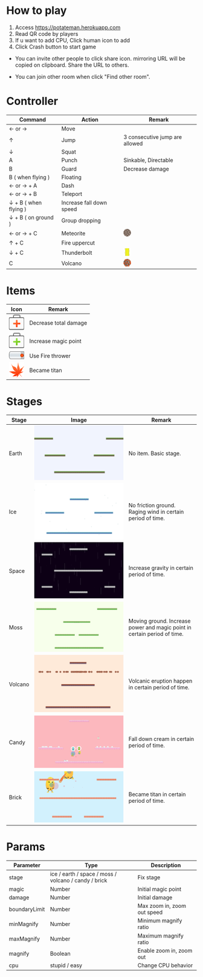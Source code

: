 # How to play

1. Access https://potateman.herokuapp.com
2. Read QR code by players
3. If u want to add CPU, Click human icon to add
4. Click Crash button to start game

* You can invite other people to click share icon. mirroring URL will be copied on clipboard. Share the URL to others.

* You can join other room when click "Find other room".

# Controller

| Command | Action|Remark|
|---------|-------|------|
|← or → | Move ||
|↑| Jump |3 consecutive jump are allowed|
|↓| Squat ||
|A| Punch | Sinkable, Directable |
|B| Guard | Decrease damage |
|B ( when flying ) | Floating ||
|← or → + A | Dash ||
|← or → + B | Teleport ||
|↓ + B ( when flying ) | Increase fall down speed ||
|↓ + B ( on ground ) | Group dropping ||
|← or → + C| Meteorite |![Meteorite](https://raw.githubusercontent.com/sideroad/potateman/master/src/images/meteorite.png)|
|↑ + C| Fire uppercut ||
|↓ + C | Thunderbolt |![Thunderbolt](https://raw.githubusercontent.com/sideroad/potateman/master/src/images/thunder-attack-left-5.png)|
|C | Volcano |![Volcano](https://raw.githubusercontent.com/sideroad/potateman/master/src/images/volcano.png)|

# Items
|Icon|Remark|
|----|------|
|![RescueBox](https://raw.githubusercontent.com/sideroad/potateman/master/src/images/rescue-box.png)|Decrease total damage|
|![MagicBox](https://raw.githubusercontent.com/sideroad/potateman/master/src/images/magic-box.png)|Increase magic point|
|![Firethrower](https://raw.githubusercontent.com/sideroad/potateman/master/src/images/flamethrower-equip-right-1.png)|Use Fire thrower|
|![Giant](https://raw.githubusercontent.com/sideroad/potateman/master/src/images/giant-leaf.png)|Became titan|

# Stages
|Stage|Image|Remark|
|-----|-----|------|
|Earth|![](https://raw.githubusercontent.com/sideroad/potateman/master/src/images/stage-earth.png)|No item. Basic stage.|
|Ice|![](https://raw.githubusercontent.com/sideroad/potateman/master/src/images/stage-ice.png)|No friction ground. Raging wind in certain period of time.|
|Space|![](https://raw.githubusercontent.com/sideroad/potateman/master/src/images/stage-space.png)|Increase gravity in certain period of time.|
|Moss|![](https://raw.githubusercontent.com/sideroad/potateman/master/src/images/stage-moss.png)|Moving ground. Increase power and magic point in certain period of time.|
|Volcano|![](https://raw.githubusercontent.com/sideroad/potateman/master/src/images/stage-volcano.png)|Volcanic eruption happen in certain period of time.|
|Candy|![](https://raw.githubusercontent.com/sideroad/potateman/master/src/images/stage-candy.png)|Fall down cream in certain period of time.|
|Brick|![](https://raw.githubusercontent.com/sideroad/potateman/master/src/images/stage-brick.png)|Became titan in certain period of time.|

# Params

|Parameter|Type    |Description        |
|---------|--------|-------------------|
|stage    |ice / earth / space / moss / volcano / candy / brick  |Fix stage|
|magic    |Number  |Initial magic point|
|damage   |Number  |Initial damage     |
|boundaryLimit|Number|Max zoom in, zoom out speed|
|minMagnify|Number|Minimum magnify ratio|
|maxMagnify|Number|Maximum magnify ratio|
|magnify|Boolean|Enable zoom in, zoom out|
|cpu      |stupid / easy| Change CPU behavior|
